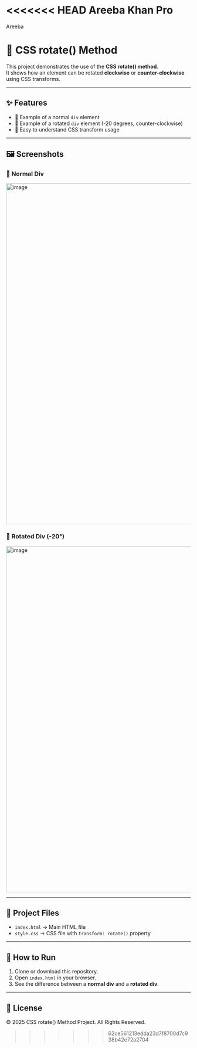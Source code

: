 <<<<<<< HEAD
Areeba Khan Pro
=======
Areeba
# 🔄 CSS rotate() Method

This project demonstrates the use of the **CSS rotate() method**.  
It shows how an element can be rotated **clockwise** or **counter-clockwise** using CSS transforms.

---

## ✨ Features
- 📄 Example of a normal `div` element  
- 🔄 Example of a rotated `div` element (-20 degrees, counter-clockwise)  
- 🎨 Easy to understand CSS transform usage  

---

## 🖼️ Screenshots

### 🔹 Normal Div
<img width="942" height="929" alt="image" src="https://github.com/user-attachments/assets/45490d95-9b58-4417-b343-6ccd5d97142f" />


### 🔹 Rotated Div (-20°)
<img width="1920" height="943" alt="image" src="https://github.com/user-attachments/assets/1848de93-ef21-4e2c-bbd8-20af96864074" />


---

## 📂 Project Files
- `index.html` → Main HTML file  
- `style.css` → CSS file with `transform: rotate()` property  

---

## 🚀 How to Run
1. Clone or download this repository.  
2. Open `index.html` in your browser.  
3. See the difference between a **normal div** and a **rotated div**.  

---

## 📜 License
© 2025 CSS rotate() Method Project. All Rights Reserved.
>>>>>>> 62ce561213edda23d7f8700d7c938b42e72a2704
